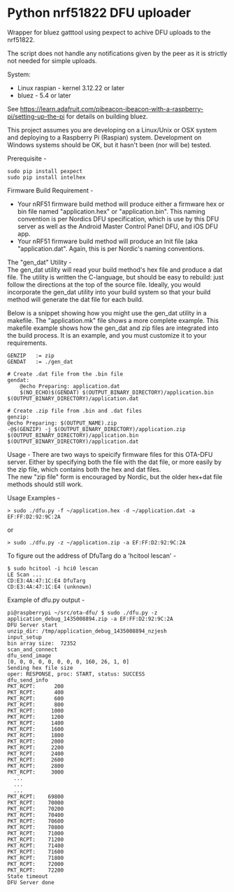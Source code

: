 Python nrf51822 DFU uploader
============================

Wrapper for bluez gatttool using pexpect to achive DFU uploads to the nrf51822. 

The script does not handle any notifications given by the 
peer as it is strictly not needed for simple uploads.

System:
* Linux raspian - kernel 3.12.22 or later
* bluez - 5.4 or later

See https://learn.adafruit.com/pibeacon-ibeacon-with-a-raspberry-pi/setting-up-the-pi for details on building bluez.

This project assumes you are developing on a Linux/Unix or OSX system and deploying to a Raspberry Pi (Raspian) system. Development on Windows systems should be OK, but it hasn't been (nor will be) tested. 

Prerequisite -  

    sudo pip install pexpect
    sudo pip install intelhex

Firmware Build Requirement -  
* Your nRF51 firmware build method will produce either a firmware hex or bin file named "application.hex" or "application.bin".  This naming convention is per Nordics DFU specification, which is use by this DFU server as well as the Android Master Control Panel DFU, and iOS DFU app.  
* Your nRF51 firmware build method will produce an Init file (aka "application.dat".  Again, this is per Nordic's naming conventions. 

The "gen_dat" Utility -  
The gen_dat utility will read your build method's hex file and produce a dat file.  The utility is written the C-language, but should be easy to rebuild: just follow the directions at the top of the source file. Ideally, you would incorporate the gen_dat utility into your build system so that your build method will generate the dat file for each build.  

Below is a snippet showing how you might use the gen_dat utility in a makefile. The "application.mk" file shows a more complete example. This makefile example shows how the gen_dat and zip files are integrated into the build process.  It is an example, and you must customize it to your requirements.

    GENZIP   := zip
    GENDAT   := ./gen_dat
    
    # Create .dat file from the .bin file
    gendat: 
        @echo Preparing: application.dat
        $(NO_ECHO)$(GENDAT) $(OUTPUT_BINARY_DIRECTORY)/application.bin $(OUTPUT_BINARY_DIRECTORY)/application.dat 
    
    # Create .zip file from .bin and .dat files
    genzip: 
	@echo Preparing: $(OUTPUT_NAME).zip
	-@$(GENZIP) -j $(OUTPUT_BINARY_DIRECTORY)/application.zip $(OUTPUT_BINARY_DIRECTORY)/application.bin $(OUTPUT_BINARY_DIRECTORY)/application.dat


Usage -
There are two ways to speicify firmware files for this OTA-DFU server. Either by specifying both the <hex or bin> file with the dat file, or more easily by the zip file, which contains both the hex and dat files.  
The new "zip file" form is encouraged by Nordic, but the older hex+dat file methods should still work.  


Usage Examples -  

    > sudo ./dfu.py -f ~/application.hex -d ~/application.dat -a EF:FF:D2:92:9C:2A

or

    > sudo ./dfu.py -z ~/application.zip -a EF:FF:D2:92:9C:2A  

To figure out the address of DfuTarg do a 'hcitool lescan' - 

    $ sudo hcitool -i hci0 lescan  
    LE Scan ...   
    CD:E3:4A:47:1C:E4 DfuTarg  
    CD:E3:4A:47:1C:E4 (unknown) 


Example of dfu.py output -

    pi@raspberrypi ~/src/ota-dfu/ $ sudo ./dfu.py -z application_debug_1435008894.zip -a EF:FF:D2:92:9C:2A
    DFU Server start
    unzip_dir: /tmp/application_debug_1435008894_nzjesh
    input_setup
    bin array size:  72352
    scan_and_connect
    dfu_send_image
    [0, 0, 0, 0, 0, 0, 0, 0, 160, 26, 1, 0]
    Sending hex file size
    oper: RESPONSE, proc: START, status: SUCCESS
    dfu_send_info
    PKT_RCPT:      200
    PKT_RCPT:      400
    PKT_RCPT:      600
    PKT_RCPT:      800
    PKT_RCPT:     1000
    PKT_RCPT:     1200
    PKT_RCPT:     1400
    PKT_RCPT:     1600
    PKT_RCPT:     1800
    PKT_RCPT:     2000
    PKT_RCPT:     2200
    PKT_RCPT:     2400
    PKT_RCPT:     2600
    PKT_RCPT:     2800
    PKT_RCPT:     3000
      ...
      ...
      ...
    PKT_RCPT:    69800
    PKT_RCPT:    70000
    PKT_RCPT:    70200
    PKT_RCPT:    70400
    PKT_RCPT:    70600
    PKT_RCPT:    70800
    PKT_RCPT:    71000
    PKT_RCPT:    71200
    PKT_RCPT:    71400
    PKT_RCPT:    71600
    PKT_RCPT:    71800
    PKT_RCPT:    72000
    PKT_RCPT:    72200
    State timeout
    DFU Server done
